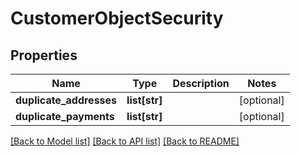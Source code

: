 # CustomerObjectSecurity

## Properties
Name | Type | Description | Notes
------------ | ------------- | ------------- | -------------
**duplicate_addresses** | **list[str]** |  | [optional] 
**duplicate_payments** | **list[str]** |  | [optional] 

[[Back to Model list]](../README.md#documentation-for-models) [[Back to API list]](../README.md#documentation-for-api-endpoints) [[Back to README]](../README.md)


